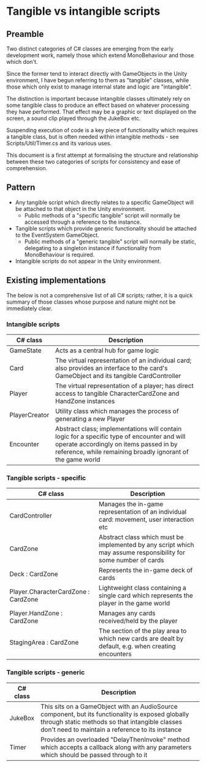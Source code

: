 # Tangible vs intangible scripts

## Preamble

Two distinct categories of C# classes are emerging from the early development work, namely those which extend MonoBehaviour and those which don't.

Since the former tend to interact directly with GameObjects in the Unity environment, I have begun referring to them as "tangible" classes, while those which only exist to manage internal state and logic are "intangible".

The distinction is important because intangible classes ultimately rely on some tangible class to produce an effect based on whatever processing they have performed. That effect may be a graphic or text displayed on the screen, a sound clip played through the JukeBox etc.

Suspending execution of code is a key piece of functionality which requires a tangible class, but is often needed within intangible methods - see Scripts/Util/Timer.cs and its various uses.

This document is a first attempt at formalising the structure and relationship between these two categories of scripts for consistency and ease of comprehension.

## Pattern

- Any tangible script which directly relates to a specific GameObject will be attached to that object in the Unity environment.
  - Public methods of a "specific tangible" script will normally be accessed through a reference to the instance.
- Tangible scripts which provide generic functionality should be attached to the EventSystem GameObject.
  - Public methods of a "generic tangible" script will normally be static, delegating to a singleton instance if functionality from MonoBehaviour is required.
- Intangible scripts do not appear in the Unity environment.

## Existing implementations

The below is not a comprehensive list of all C# scripts; rather, it is a quick summary of those classes whose purpose and nature might not be immediately clear.

### Intangible scripts

| C# class | Description |
| --- | --- |
| GameState | Acts as a central hub for game logic |
| Card | The virtual representation of an individual card; also provides an interface to the card's GameObject and its tangible CardController |
| Player | The virtual representation of a player; has direct access to tangible CharacterCardZone and HandZone instances |
| PlayerCreator | Utility class which manages the process of generating a new Player |
| Encounter | Abstract class; implementations will contain logic for a specific type of encounter and will operate accordingly on items passed in by reference, while remaining broadly ignorant of the game world |

### Tangible scripts - specific

| C# class | Description |
| --- | --- |
| CardController | Manages the in-game representation of an individual card: movement, user interaction etc |
| CardZone | Abstract class which must be implemented by any script which may assume responsibility for some number of cards |
| Deck : CardZone | Represents the in-game deck of cards |
| Player.CharacterCardZone : CardZone | Lightweight class containing a single card which represents the player in the game world |
| Player.HandZone : CardZone | Manages any cards received/held by the player |
| StagingArea : CardZone | The section of the play area to which new cards are dealt by default, e.g. when creating encounters |

### Tangible scripts - generic

| C# class | Description |
| --- | --- |
| JukeBox | This sits on a GameObject with an AudioSource component, but its functionality is exposed globally through static methods so that intangible classes don't need to maintain a reference to its instance |
| Timer | Provides an overloaded "DelayThenInvoke" method which accepts a callback along with any parameters which should be passed through to it |
